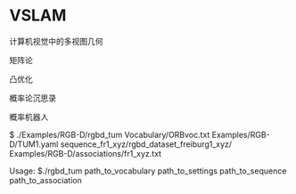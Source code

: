 # VSLAM
计算机视觉中的多视图几何

矩阵论

凸优化

概率论沉思录

概率机器人

$ ./Examples/RGB-D/rgbd_tum Vocabulary/ORBvoc.txt Examples/RGB-D/TUM1.yaml sequence_fr1_xyz/rgbd_dataset_freiburg1_xyz/ Examples/RGB-D/associations/fr1_xyz.txt

Usage: 
$./rgbd_tum path_to_vocabulary path_to_settings path_to_sequence path_to_association
